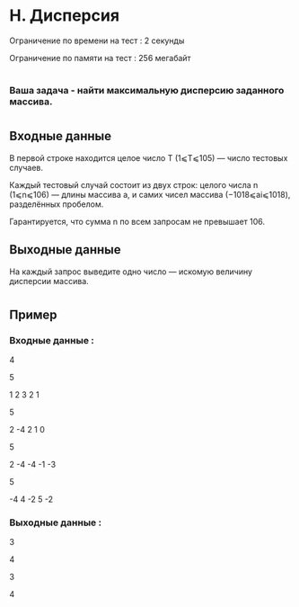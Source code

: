 # H. Дисперсия
Ограничение по времени на тест : 2 секунды

Ограничение по памяти на тест : 256 мегабайт

#

### Ваша задача - найти максимальную дисперсию заданного массива.

#

## Входные данные
В первой строке находится целое число T (1⩽T⩽105) — число тестовых случаев.

Каждый тестовый случай состоит из двух строк: целого числа n (1⩽n⩽106) — длины массива a, и самих чисел массива (−1018⩽ai⩽1018), разделённых пробелом.

Гарантируется, что сумма n по всем запросам не превышает 106.

## Выходные данные
На каждый запрос выведите одно число — искомую величину дисперсии массива.

#

## Пример

### Входные данные :
4

5

1 2 3 2 1

5

2 -4 2 1 0

5

2 -4 -4 -1 -3

5

-4 4 -2 5 -2
### Выходные данные :
3

4

3

4